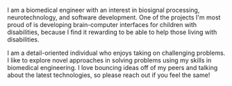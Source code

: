 I am a biomedical engineer with an interest in biosignal processing, neurotechnology, and software development. One of the projects I'm most proud of is developing brain-computer interfaces for children with disabilities, because I find it rewarding to be able to help those living with disabilities.

I am a detail-oriented individual who enjoys taking on challenging problems. I like to explore novel approaches in solving problems using my skills in biomedical engineering. I love bouncing ideas off of my peers and talking about the latest technologies, so please reach out if you feel the same!
